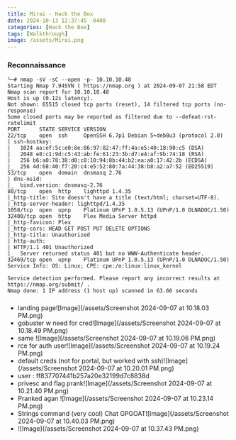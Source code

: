 ```yaml
---
title: Mirai - Hack the Box
date: 2024-10-13 12:37:45 -0400
categories: [Hack the Box]
tags: [Walkthrough]
image: /assets/Mirai.png
---
```

### Reconnaissance
```
└─# nmap -sV -sC --open -p- 10.10.10.48
Starting Nmap 7.94SVN ( https://nmap.org ) at 2024-09-07 21:58 EDT
Nmap scan report for 10.10.10.48
Host is up (0.12s latency).
Not shown: 65515 closed tcp ports (reset), 14 filtered tcp ports (no-response)
Some closed ports may be reported as filtered due to --defeat-rst-ratelimit
PORT      STATE SERVICE VERSION
22/tcp    open  ssh     OpenSSH 6.7p1 Debian 5+deb8u3 (protocol 2.0)
| ssh-hostkey: 
|   1024 aa:ef:5c:e0:8e:86:97:82:47:ff:4a:e5:40:18:90:c5 (DSA)
|   2048 e8:c1:9d:c5:43:ab:fe:61:23:3b:d7:e4:af:9b:74:18 (RSA)
|   256 b6:a0:78:38:d0:c8:10:94:8b:44:b2:ea:a0:17:42:2b (ECDSA)
|_  256 4d:68:40:f7:20:c4:e5:52:80:7a:44:38:b8:a2:a7:52 (ED25519)
53/tcp    open  domain  dnsmasq 2.76
| dns-nsid: 
|_  bind.version: dnsmasq-2.76
80/tcp    open  http    lighttpd 1.4.35
|_http-title: Site doesn't have a title (text/html; charset=UTF-8).
|_http-server-header: lighttpd/1.4.35
1058/tcp  open  upnp    Platinum UPnP 1.0.5.13 (UPnP/1.0 DLNADOC/1.50)
32400/tcp open  http    Plex Media Server httpd
|_http-favicon: Plex
|_http-cors: HEAD GET POST PUT DELETE OPTIONS
|_http-title: Unauthorized
| http-auth: 
| HTTP/1.1 401 Unauthorized
|_  Server returned status 401 but no WWW-Authenticate header.
32469/tcp open  upnp    Platinum UPnP 1.0.5.13 (UPnP/1.0 DLNADOC/1.50)
Service Info: OS: Linux; CPE: cpe:/o:linux:linux_kernel

Service detection performed. Please report any incorrect results at https://nmap.org/submit/ .
Nmap done: 1 IP address (1 host up) scanned in 63.66 seconds

```

###
- landing page![Image](/assets/Screenshot 2024-09-07 at 10.18.03 PM.png)
- gobuster w need for cred![Image](/assets/Screenshot 2024-09-07 at 10.18.49 PM.png)
- same ![Image](/assets/Screenshot 2024-09-07 at 10.19.06 PM.png)
- rce for auth user![Image](/assets/Screenshot 2024-09-07 at 10.19.24 PM.png)
- default creds (not for portal, but worked with ssh)![Image](/assets/Screenshot 2024-09-07 at 10.20.01 PM.png)
- user : ff837707441b257a20e32199d7c8838d
- privesc and flag prank![Image](/assets/Screenshot 2024-09-07 at 10.21.40 PM.png)
- Pranked agan ![Image](/assets/Screenshot 2024-09-07 at 10.23.14 PM.png)
- Strings command (very cool) Chat GPGOAT![Image](/assets/Screenshot 2024-09-07 at 10.40.03 PM.png)
- ![Image](/assets/Screenshot 2024-09-07 at 10.37.43 PM.png)

